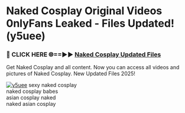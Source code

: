 # Naked Cosplay Original Videos 0nlyFans Leaked - Files Updated! (y5uee)

<h3>🔴 CLICK HERE 🌐==►► <a href="https://tinyurl.com/yckcrads" rel="nofollow">Naked Cosplay Updated Files</a></h3>

Get Naked Cosplay and all content. Now you can access all videos and pictures of Naked Cosplay. New Updated Files 2025!

[![y5uee](https://i.imgur.com/hpKpOFt.gif)](https://tinyurl.com/yckcrads)
sexy naked cosplay<br>
naked cosplay babes<br>
asian cosplay naked<br>
naked asian cosplay